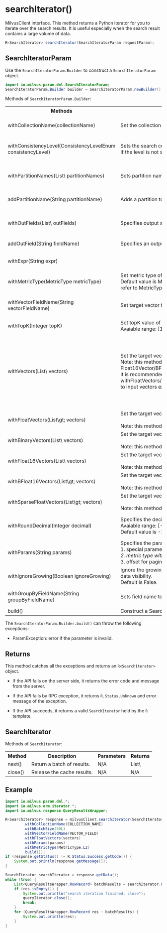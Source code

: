 # searchIterator()

MilvusClient interface. This method returns a Python iterator for you to iterate over the search results. It is useful especially when the search result contains a large volume of data.

```java
R<SearchIterator> searchIterator(SearchIteratorParam requestParam);
```

## SearchIteratorParam

Use the `SearchIteratorParam.Builder` to construct a `SearchIteratorParam` object.

```java
import io.milvus.param.dml.SearchIteratorParam;
SearchIteratorParam.Builder builder = SearchIteratorParam.newBuilder();
```

Methods of `SearchIteratorParam.Builder`:

<table>
    <tr>
        <th>Methods</th>
        <th>Description</th>
        <th>Parameters</th>
    </tr>
    <tr>
        <td>withCollectionName(collectionName)</td>
        <td>Set the collection name. Collection name cannot be empty or null.</td>
        <td>collectionName: The target collection name.</td>
    </tr>
    <tr>
        <td>withConsistencyLevel(ConsistencyLevelEnum consistencyLevel)</td>
        <td>Sets the search consistency level(Optional).<br/>If the level is not set, will use the default consistency level of the collection.</td>
        <td>consistencyLevel: The consistency level used in the search.</td>
    </tr>
    <tr>
        <td>withPartitionNames(List\<String> partitionNames)</td>
        <td>Sets partition names list to specify search scope (Optional).</td>
        <td>partitionNames: The name list of partitions to be searched.</td>
    </tr>
    <tr>
        <td>addPartitionName(String partitionName)</td>
        <td>Adds a partition to specify search scope (Optional).</td>
        <td>partitionName: A partition name to be searched.</td>
    </tr>
    <tr>
        <td>withOutFields(List\<String> outFields)</td>
        <td>Specifies output scalar fields (Optional).</td>
        <td><br/>outFields: The name list of fields to be outputed.</td>
    </tr>
    <tr>
        <td>addOutField(String fieldName)</td>
        <td>Specifies an output scalar field (Optional).</td>
        <td>fieldName: An output field name.</td>
    </tr>
    <tr>
        <td>withExpr(String expr)</td>
        <td></td>
        <td>expr: The expression to filter scalar fields.</td>
    </tr>
    <tr>
        <td>withMetricType(MetricType metricType)</td>
        <td>Set metric type of ANN search.<br/>Default value is MetricType.None, which means let the server determine the defaul metric type. Please refer to MetricType in Misc.</td>
        <td>metricType: The metric type to search.</td>
    </tr>
    <tr>
        <td>withVectorFieldName(String vectorFieldName)</td>
        <td>Set target vector field by name. Field name cannot be empty or null.</td>
        <td>vectorFieldName: The target vector field name to do ANN search.</td>
    </tr>
    <tr>
        <td>withTopK(Integer topK)</td>
        <td>Set topK value of ANN search.<br/>Avaiable range: [1, 16384]</td>
        <td>topK: The topk value.</td>
    </tr>
    <tr>
        <td>withVectors(List\<?> vectors)</td>
        <td>Set the target vectors. Up to 16384 vectors allowed.<br/>Note: this method works for FloatVector/BinaryVector/SparseFloatVector, but it doesn't work for Float16Vector/BFloat16Vector.<br/>It is recommended to use withFloatVectors/withBinaryVectors/withFloat16Vectors/withBFloat16Vectors/withSparseFloatVectors to input vectors expilicitly.</td>
        <td>vectors: <br/>- If target field type is FloatVector, List\< List\<Float>gt; is required.<br/>- If target field type is BinaryVector, List\<ByteBuffer> is required.<br/>- If target field type is SparseFloatVector, List\<SortedMap[Long, Float]> is required.</td>
    </tr>
    <tr>
        <td>withFloatVectors(List\<List\<Float>gt; vectors)</td>
        <td>Set the target vectors to search FloatVector field. Up to 16384 vectors allowed.<br/><br/>Note: this method will reset the target vectors of SearchParam. To input vectors, call it only once.</td>
        <td>vectors: The target vectors</td>
    </tr>
    <tr>
        <td>withBinaryVectors(List\<ByteBuffer> vectors)</td>
        <td>Set the target vectors to search BinaryVector field. Up to 16384 vectors allowed.<br/><br/>Note: this method will reset the target vectors of SearchParam. To input vectors, call it only once.</td>
        <td>vectors: The target vectors</td>
    </tr>
    <tr>
        <td>withFloat16Vectors(List\<ByteBuffer> vectors)</td>
        <td>Set the target vectors to search Float16Vector field. Up to 16384 vectors allowed.<br/><br/>Note: this method will reset the target vectors of SearchParam. To input vectors, call it only once.</td>
        <td>vectors: The target vectors</td>
    </tr>
    <tr>
        <td>withBFloat16Vectors(List\<List\<Float>gt; vectors)</td>
        <td>Set the target vectors to search BFloat16Vector field. Up to 16384 vectors allowed.<br/><br/>Note: this method will reset the target vectors of SearchParam. To input vectors, call it only once.</td>
        <td>vectors: The target vectors</td>
    </tr>
    <tr>
        <td>withSparseFloatVectors(List\<SortedMap\<Long, Float>gt; vectors)</td>
        <td>Set the target vectors to search SparseFloatVector field. Up to 16384 vectors allowed.<br/><br/>Note: this method will reset the target vectors of SearchParam. To input vectors, call it only once.</td>
        <td>vectors: The target vectors</td>
    </tr>
    <tr>
        <td>withRoundDecimal(Integer decimal)</td>
        <td>Specifies the decimal place for returned distance.<br/>Avaiable range: [-1, 6]<br/>Default value is -1, return all digits.</td>
        <td>decimal: How many digits reserved after the decimal point.</td>
    </tr>
    <tr>
        <td>withParams(String params)</td>
        <td>Specifies the parameters of search in JSON format. The followings are valid keys of param:<br/>1. special parameters for index, such as "nprobe", "ef", "search<em>k"<br/>2. metric type with key "metric</em>type" and a string value such as "L2", "IP".<br/>3. offset for pagination with key "offset" and an integer value</td>
        <td>params: A JSON format string for extra parameters.</td>
    </tr>
    <tr>
        <td>withIgnoreGrowing(Boolean ignoreGrowing)</td>
        <td>Ignore the growing segments to get best search performance. For the user case that don't require data visibility.<br/>Default is False.</td>
        <td>ignoreGrowing: Ignore growing segments or not.</td>
    </tr>
    <tr>
        <td>withGroupByFieldName(String groupByFieldName)</td>
        <td>Sets field name to do grouping.</td>
        <td>groupByFieldName: The name of a field to do grouping.</td>
    </tr>
    <tr>
        <td>build()</td>
        <td>Construct a SearchIteratorParam object.</td>
        <td>N/A</td>
    </tr>
</table>

The `SearchIteratorParam.Builder.build()` can throw the following exceptions:

- ParamException: error if the parameter is invalid.

## Returns

This method catches all the exceptions and returns an `R<SearchIterator>` object.

- If the API fails on the server side, it returns the error code and message from the server.

- If the API fails by RPC exception, it returns `R.Status.Unknown` and error message of the exception.

- If the API succeeds, it returns a valid `SearchIterator` held by the `R` template.

## SearchIterator

Methods of `SearchIterator`:

<table>
   <tr>
     <th><strong>Method</strong></th>
     <th><strong>Description</strong></th>
     <th><strong>Parameters</strong></th>
     <th><strong>Returns</strong></th>
   </tr>
   <tr>
     <td>next()</td>
     <td>Return a batch of results.</td>
     <td>N/A<br/></td>
     <td>List\<QueryResultsWrapper.RowRecord></td>
   </tr>
   <tr>
     <td>close()</td>
     <td>Release the cache results.</td>
     <td>N/A</td>
     <td>N/A</td>
   </tr>
</table>

## Example

```java
import io.milvus.param.dml.*;
import io.milvus.orm.iterator.*;
import io.milvus.response.QueryResultsWrapper;

R<SearchIterator> response = milvusClient.searchIterator(SearchIteratorParam.newBuilder()
        .withCollectionName(COLLECTION_NAME)
        .withBatchSize(50L)
        .withVectorFieldName(VECTOR_FIELD)
        .withFloatVectors(vectors)
        .withParams(params)
        .withMetricType(MetricType.L2)
        .build());
if (response.getStatus() != R.Status.Success.getCode()) {
    System.out.println(response.getMessage());
}

SearchIterator searchIterator = response.getData();
while (true) {
    List<QueryResultsWrapper.RowRecord> batchResults = searchIterator.next();
    if (res.isEmpty()) {
        System.out.println("search iteration finished, close");
        queryIterator.close();
        break;
    }
    for (QueryResultsWrapper.RowRecord res : batchResults) {
        System.out.println(res);
    }
}
```
